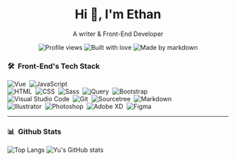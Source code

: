 
<div align="center">
  <h1 align="center">Hi 👋, I'm Ethan</h1>
  <p>A writer & Front-End Developer</p>
</div>
<p align="center">
  <img src="https://komarev.com/ghpvc/?username=jcsamoyed&label=Profile%20views&color=b09adb&style=flat" alt="Profile views" />
  <img src="https://img.shields.io/badge/Built with-love-FFBFBF.svg" alt="Built with love" />
  <img src="https://img.shields.io/badge/Made by-markdown-BED7DC.svg" alt="Made by markdown" />
</p>

### 🛠️ &nbsp;Front-End's Tech Stack

![Vue](https://img.shields.io/badge/-Vue-05122A?style=flat&logo=Vue.js)&nbsp;
![JavaScript](https://img.shields.io/badge/-JavaScript-05122A?style=flat&logo=javascript)&nbsp;\
![HTML](https://img.shields.io/badge/-HTML-05122A?style=flat&logo=HTML5)&nbsp;
![CSS](https://img.shields.io/badge/-CSS-05122A?style=flat&logo=CSS3&logoColor=1572B6)&nbsp;
![Sass](https://img.shields.io/badge/-Sass-05122A?style=flat&logo=Sass&logoColor=1572B6)&nbsp;
![jQuery](https://img.shields.io/badge/-jQuery-05122A?style=flat&logo=jQuery&logoColor=1572B6)&nbsp;
![Bootstrap](https://img.shields.io/badge/-Bootstrap-05122A?style=flat&logo=bootstrap&logoColor=563D7C)\
![Visual Studio Code](https://img.shields.io/badge/-Visual%20Studio%20Code-05122A?style=flat&logo=visual-studio-code&logoColor=007ACC)&nbsp;
![Git](https://img.shields.io/badge/-Git-05122A?style=flat&logo=git)&nbsp;
![Sourcetree](https://img.shields.io/badge/-Sourcetree-05122A?style=flat&logo=Sourcetree)&nbsp;
![Markdown](https://img.shields.io/badge/-Markdown-05122A?style=flat&logo=markdown)\
![Illustrator](https://img.shields.io/badge/-Illustrator-05122A?style=flat&logo=adobe-illustrator)&nbsp;
![Photoshop](https://img.shields.io/badge/-Photoshop-05122A?style=flat&logo=adobe-photoshop)&nbsp;
![Adobe XD](https://img.shields.io/badge/-Adobe%20XD-05122A?style=flat&logo=adobe-xd)&nbsp;
![Figma](https://img.shields.io/badge/-Figma-05122A?style=flat&logo=Figma)

---

### 📊 &nbsp;Github Stats

![Top Langs](https://github-readme-stats.vercel.app/api/top-langs/?username=KazenoYu&hide_border=true&count_private=true&layout=compact&theme=dracula)
![Yu's GitHub stats](https://github-readme-stats.vercel.app/api?username=KazenoYu&hide_border=true&count_private=true&hide=stars,issues&theme=dracula)
